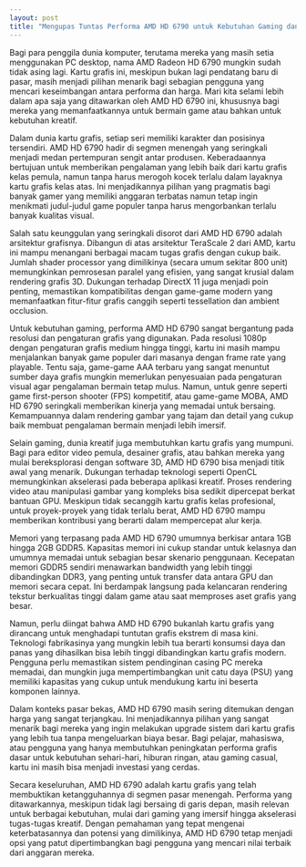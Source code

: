 ```yaml
---
layout: post
title: "Mengupas Tuntas Performa AMD HD 6790 untuk Kebutuhan Gaming dan Kreatif"
---
```


Bagi para penggila dunia komputer, terutama mereka yang masih setia menggunakan PC desktop, nama AMD Radeon HD 6790 mungkin sudah tidak asing lagi. Kartu grafis ini, meskipun bukan lagi pendatang baru di pasar, masih menjadi pilihan menarik bagi sebagian pengguna yang mencari keseimbangan antara performa dan harga. Mari kita selami lebih dalam apa saja yang ditawarkan oleh AMD HD 6790 ini, khususnya bagi mereka yang memanfaatkannya untuk bermain game atau bahkan untuk kebutuhan kreatif.

Dalam dunia kartu grafis, setiap seri memiliki karakter dan posisinya tersendiri. AMD HD 6790 hadir di segmen menengah yang seringkali menjadi medan pertempuran sengit antar produsen. Keberadaannya bertujuan untuk memberikan pengalaman yang lebih baik dari kartu grafis kelas pemula, namun tanpa harus merogoh kocek terlalu dalam layaknya kartu grafis kelas atas. Ini menjadikannya pilihan yang pragmatis bagi banyak gamer yang memiliki anggaran terbatas namun tetap ingin menikmati judul-judul game populer tanpa harus mengorbankan terlalu banyak kualitas visual.

Salah satu keunggulan yang seringkali disorot dari AMD HD 6790 adalah arsitektur grafisnya. Dibangun di atas arsitektur TeraScale 2 dari AMD, kartu ini mampu menangani berbagai macam tugas grafis dengan cukup baik. Jumlah shader processor yang dimilikinya (secara umum sekitar 800 unit) memungkinkan pemrosesan paralel yang efisien, yang sangat krusial dalam rendering grafis 3D. Dukungan terhadap DirectX 11 juga menjadi poin penting, memastikan kompatibilitas dengan game-game modern yang memanfaatkan fitur-fitur grafis canggih seperti tessellation dan ambient occlusion.

Untuk kebutuhan gaming, performa AMD HD 6790 sangat bergantung pada resolusi dan pengaturan grafis yang digunakan. Pada resolusi 1080p dengan pengaturan grafis medium hingga tinggi, kartu ini masih mampu menjalankan banyak game populer dari masanya dengan frame rate yang playable. Tentu saja, game-game AAA terbaru yang sangat menuntut sumber daya grafis mungkin memerlukan penyesuaian pada pengaturan visual agar pengalaman bermain tetap mulus. Namun, untuk genre seperti game first-person shooter (FPS) kompetitif, atau game-game MOBA, AMD HD 6790 seringkali memberikan kinerja yang memadai untuk bersaing. Kemampuannya dalam rendering gambar yang tajam dan detail yang cukup baik membuat pengalaman bermain menjadi lebih imersif.

Selain gaming, dunia kreatif juga membutuhkan kartu grafis yang mumpuni. Bagi para editor video pemula, desainer grafis, atau bahkan mereka yang mulai bereksplorasi dengan software 3D, AMD HD 6790 bisa menjadi titik awal yang menarik. Dukungan terhadap teknologi seperti OpenCL memungkinkan akselerasi pada beberapa aplikasi kreatif. Proses rendering video atau manipulasi gambar yang kompleks bisa sedikit dipercepat berkat bantuan GPU. Meskipun tidak secanggih kartu grafis kelas profesional, untuk proyek-proyek yang tidak terlalu berat, AMD HD 6790 mampu memberikan kontribusi yang berarti dalam mempercepat alur kerja.

Memori yang terpasang pada AMD HD 6790 umumnya berkisar antara 1GB hingga 2GB GDDR5. Kapasitas memori ini cukup standar untuk kelasnya dan umumnya memadai untuk sebagian besar skenario penggunaan. Kecepatan memori GDDR5 sendiri menawarkan bandwidth yang lebih tinggi dibandingkan DDR3, yang penting untuk transfer data antara GPU dan memori secara cepat. Ini berdampak langsung pada kelancaran rendering tekstur berkualitas tinggi dalam game atau saat memproses aset grafis yang besar.

Namun, perlu diingat bahwa AMD HD 6790 bukanlah kartu grafis yang dirancang untuk menghadapi tuntutan grafis ekstrem di masa kini. Teknologi fabrikasinya yang mungkin lebih tua berarti konsumsi daya dan panas yang dihasilkan bisa lebih tinggi dibandingkan kartu grafis modern. Pengguna perlu memastikan sistem pendinginan casing PC mereka memadai, dan mungkin juga mempertimbangkan unit catu daya (PSU) yang memiliki kapasitas yang cukup untuk mendukung kartu ini beserta komponen lainnya.

Dalam konteks pasar bekas, AMD HD 6790 masih sering ditemukan dengan harga yang sangat terjangkau. Ini menjadikannya pilihan yang sangat menarik bagi mereka yang ingin melakukan upgrade sistem dari kartu grafis yang lebih tua tanpa mengeluarkan biaya besar. Bagi pelajar, mahasiswa, atau pengguna yang hanya membutuhkan peningkatan performa grafis dasar untuk kebutuhan sehari-hari, hiburan ringan, atau gaming casual, kartu ini masih bisa menjadi investasi yang cerdas.

Secara keseluruhan, AMD HD 6790 adalah kartu grafis yang telah membuktikan ketangguhannya di segmen pasar menengah. Performa yang ditawarkannya, meskipun tidak lagi bersaing di garis depan, masih relevan untuk berbagai kebutuhan, mulai dari gaming yang imersif hingga akselerasi tugas-tugas kreatif. Dengan pemahaman yang tepat mengenai keterbatasannya dan potensi yang dimilikinya, AMD HD 6790 tetap menjadi opsi yang patut dipertimbangkan bagi pengguna yang mencari nilai terbaik dari anggaran mereka.
